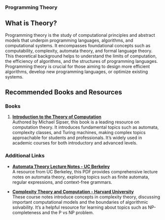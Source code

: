 ### **Programming Theory**

## **What is Theory?**
Programming theory is the study of computational principles and abstract models that underpin programming languages, algorithms, and computational systems. It encompasses foundational concepts such as computability, complexity, automata theory, and formal language theory. This theoretical background helps to understand the limits of computation, the efficiency of algorithms, and the structures of programming languages. Programming theory is crucial for those aiming to design more efficient algorithms, develop new programming languages, or optimize existing systems.

## **Recommended Books and Resources**

### **Books**

1. **[Introduction to the Theory of Computation](https://drive.uqu.edu.sa/_/mskhayat/files/MySubjects/20189FS%20ComputationTheory/Introduction%20to%20the%20theory%20of%20computation_third%20edition%20-%20Michael%20Sipser.pdf)**  
   Authored by Michael Sipser, this book is a leading resource on computation theory. It introduces fundamental topics such as automata, complexity classes, and Turing machines, making complex topics approachable for students and professionals. It’s widely used in academic courses for both introductory and advanced levels.

### **Additional Links**

- **[Automata Theory Lecture Notes - UC Berkeley](https://people.eecs.berkeley.edu/~vazirani/algorithms/chap1.pdf)**  
   A resource from UC Berkeley, this PDF provides comprehensive lecture notes on automata theory, exploring topics such as finite automata, regular expressions, and context-free grammars.

- **[Complexity Theory and Computation - Harvard University](https://people.seas.harvard.edu/~cs125/fall16/lec1.pdf)**  
   These course notes introduce concepts in complexity theory, discussing important computational models and the boundaries of algorithmic solvability. It’s a helpful resource for learning about topics such as NP-completeness and the P vs NP problem.
